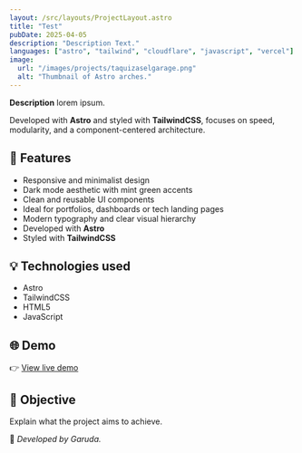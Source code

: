```yaml
---
layout: /src/layouts/ProjectLayout.astro
title: "Test"
pubDate: 2025-04-05
description: "Description Text."
languages: ["astro", "tailwind", "cloudflare", "javascript", "vercel"]
image:
  url: "/images/projects/taquizaselgarage.png"
  alt: "Thumbnail of Astro arches."
---
```


**Description** lorem ipsum.

Developed with **Astro** and styled with **TailwindCSS**, focuses on speed, modularity, and a component-centered architecture.

## 🧩 Features

- Responsive and minimalist design
- Dark mode aesthetic with mint green accents
- Clean and reusable UI components
- Ideal for portfolios, dashboards or tech landing pages
- Modern typography and clear visual hierarchy
- Developed with **Astro**
- Styled with **TailwindCSS**

## 💡 Technologies used

- Astro
- TailwindCSS
- HTML5
- JavaScript

## 🌐 Demo

👉 [View live demo](https://github.com/Garuda127)

## 🎯 Objective

Explain what the project aims to achieve.

🚀 _Developed by Garuda._

